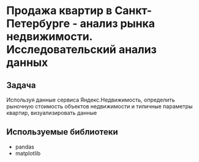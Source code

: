# Продажа квартир в Санкт-Петербурге - анализ рынка недвижимости. Исследовательский анализ данных

## Задача
Используя данные сервиса Яндекс.Недвижимость, определить рыночную стоимость объектов недвижимости и типичные параметры квартир, визуализировать данные

## Используемые библиотеки
- pandas
- matplotlib
